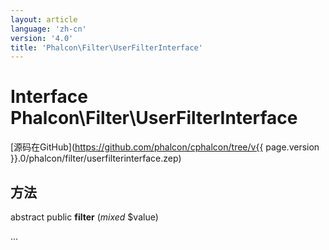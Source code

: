 ```yaml
---
layout: article
language: 'zh-cn'
version: '4.0'
title: 'Phalcon\Filter\UserFilterInterface'
---
```

# Interface **Phalcon\Filter\UserFilterInterface**

[源码在GitHub](https://github.com/phalcon/cphalcon/tree/v{{ page.version }}.0/phalcon/filter/userfilterinterface.zep)

## 方法

abstract public **filter** (*mixed* $value)

...